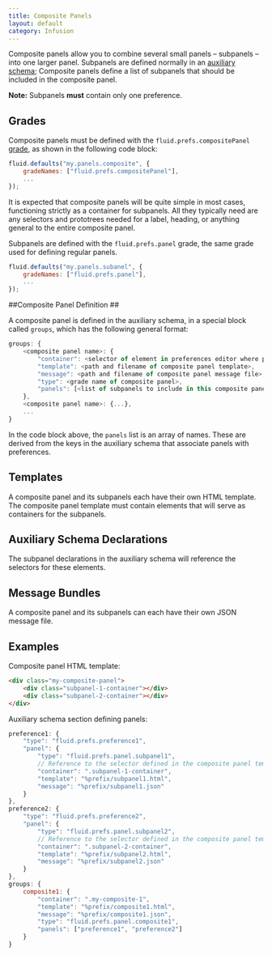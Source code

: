 ```yaml
---
title: Composite Panels
layout: default
category: Infusion
---
```


Composite panels allow you to combine several small panels – subpanels – into one larger panel. Subpanels are defined normally in an [auxiliary schema](AuxiliarySchemaForPreferencesFramework.md); Composite panels define a list of subpanels that should be included in the composite panel.

<div class="infusion-docs-note"><strong>Note:</strong> Subpanels <strong>must</strong> contain only one preference.</div>

## Grades ##

Composite panels must be defined with the `fluid.prefs.compositePanel` [grade](ComponentGrades.md), as shown in the following code block:

```javascript
fluid.defaults("my.panels.composite", {
    gradeNames: ["fluid.prefs.compositePanel"],
    ...
});
```

It is expected that composite panels will be quite simple in most cases, functioning strictly as a container for subpanels. All they typically need are any selectors and prototrees needed for a label, heading, or anything general to the entire composite panel.

Subpanels are defined with the `fluid.prefs.panel` grade, the same grade used for defining regular panels.

```javascript
fluid.defaults("my.panels.subanel", {
    gradeNames: ["fluid.prefs.panel"],
    ...
});
```

##Composite Panel Definition ##

A composite panel is defined in the auxiliary schema, in a special block called `groups`, which has the following general format:

```javascript
groups: {
    <composite panel name>: {
        "container": <selector of element in preferences editor where panel should be rendered>,
        "template": <path and filename of composite panel template>,
        "message": <path and filename of composite panel message file>,
        "type": <grade name of composite panel>,
        "panels": [<list of subpanels to include in this composite panel>]
    },
    <composite panel name>: {...},
    ...
}
```

In the code block above, the `panels` list is an array of names. These are derived from the keys in the auxiliary schema that associate panels with preferences.

## Templates ##

A composite panel and its subpanels each have their own HTML template. The composite panel template must contain elements that will serve as containers for the subpanels.

## Auxiliary Schema Declarations ##

The subpanel declarations in the auxiliary schema will reference the selectors for these elements.

## Message Bundles ##

A composite panel and its subpanels can each have their own JSON message file.

## Examples ##

Composite panel HTML template:
```html
<div class="my-composite-panel">
    <div class="subpanel-1-container"></div>
    <div class="subpanel-2-container"></div>
</div>
```

Auxiliary schema section defining panels:
```javascript
preference1: {
    "type": "fluid.prefs.preference1",
    "panel": {
        "type": "fluid.prefs.panel.subpanel1",
        // Reference to the selector defined in the composite panel template for subpanel1
        "container": ".subpanel-1-container",
        "template": "%prefix/subpanel1.html",
        "message": "%prefix/subpanel1.json"
    }
},
preference2: {
    "type": "fluid.prefs.preference2",
    "panel": {
        "type": "fluid.prefs.panel.subpanel2",
        // Reference to the selector defined in the composite panel template for this subpanel2
        "container": ".subpanel-2-container",
        "template": "%prefix/subpanel2.html",
        "message": "%prefix/subpanel2.json"
    }
},
groups: {
    composite1: {
        "container": ".my-composite-1",
        "template": "%prefix/composite1.html",
        "message": "%prefix/composite1.json",
        "type": "fluid.prefs.panel.composite1",
        "panels": ["preference1", "preference2"]
    }
}
```
